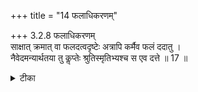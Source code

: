 +++
title = "14 फलाधिकरणम्"

+++
3.2.8 फलाधिकरणम्  
साक्षात् क्रमात् वा फलदत्वदृष्टेः अत्रापि कर्मैव फलं ददातु ।  
नैवेदमन्यार्थतया तु कॢप्तेः श्रुतिस्मृतिभ्यश्च स एव दत्ते ॥ 17 ॥

<details><summary>टीका</summary>

3.2.8 फलाधिकरणम् The prima facie view is : Actions (like ploughing, etc.,) are known in ordinary experience as giving their fruits either directly or indirectly. so let karma or ritual - action itself give forth its fruit. This view is wrong. It is because ritual - action is well - known to be the means of gratifying the Lord. On the basis of the scriptural text, and the स्मृति text it is only God who dispenses the fruits of actions. Notes : 1. बृह् Up., IV.iv.24. 2. BG. VII.21.23.
</details>

